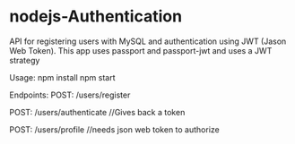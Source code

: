 # nodejs-Authentication

API for registering users with MySQL and authentication using JWT (Jason Web Token). This app uses passport and passport-jwt and uses a JWT strategy 

Usage:
npm install
npm start

Endpoints:
POST: /users/register

POST: /users/authenticate //Gives back a token

POST: /users/profile //needs json web token to authorize
